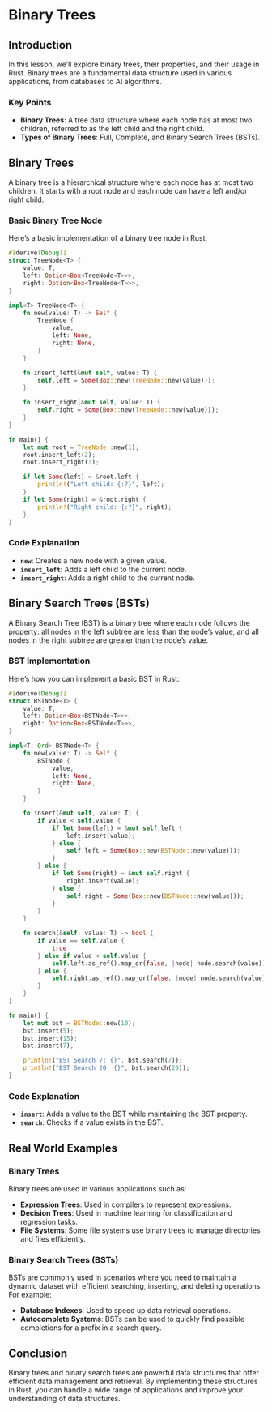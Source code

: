 # Binary Trees

## Introduction

In this lesson, we'll explore binary trees, their properties, and their usage in Rust. Binary trees are a fundamental data structure used in various applications, from databases to AI algorithms.

### Key Points

- **Binary Trees**: A tree data structure where each node has at most two children, referred to as the left child and the right child.
- **Types of Binary Trees**: Full, Complete, and Binary Search Trees (BSTs).

## Binary Trees

A binary tree is a hierarchical structure where each node has at most two children. It starts with a root node and each node can have a left and/or right child.

### Basic Binary Tree Node

Here’s a basic implementation of a binary tree node in Rust:

```rust
#[derive(Debug)]
struct TreeNode<T> {
    value: T,
    left: Option<Box<TreeNode<T>>>,
    right: Option<Box<TreeNode<T>>>,
}

impl<T> TreeNode<T> {
    fn new(value: T) -> Self {
        TreeNode {
            value,
            left: None,
            right: None,
        }
    }

    fn insert_left(&mut self, value: T) {
        self.left = Some(Box::new(TreeNode::new(value)));
    }

    fn insert_right(&mut self, value: T) {
        self.right = Some(Box::new(TreeNode::new(value)));
    }
}

fn main() {
    let mut root = TreeNode::new(1);
    root.insert_left(2);
    root.insert_right(3);

    if let Some(left) = &root.left {
        println!("Left child: {:?}", left);
    }
    if let Some(right) = &root.right {
        println!("Right child: {:?}", right);
    }
}
```

### Code Explanation

- **`new`**: Creates a new node with a given value.
- **`insert_left`**: Adds a left child to the current node.
- **`insert_right`**: Adds a right child to the current node.

## Binary Search Trees (BSTs)

A Binary Search Tree (BST) is a binary tree where each node follows the property: all nodes in the left subtree are less than the node’s value, and all nodes in the right subtree are greater than the node’s value.

### BST Implementation

Here’s how you can implement a basic BST in Rust:

```rust
#[derive(Debug)]
struct BSTNode<T> {
    value: T,
    left: Option<Box<BSTNode<T>>>,
    right: Option<Box<BSTNode<T>>>,
}

impl<T: Ord> BSTNode<T> {
    fn new(value: T) -> Self {
        BSTNode {
            value,
            left: None,
            right: None,
        }
    }

    fn insert(&mut self, value: T) {
        if value < self.value {
            if let Some(left) = &mut self.left {
                left.insert(value);
            } else {
                self.left = Some(Box::new(BSTNode::new(value)));
            }
        } else {
            if let Some(right) = &mut self.right {
                right.insert(value);
            } else {
                self.right = Some(Box::new(BSTNode::new(value)));
            }
        }
    }

    fn search(&self, value: T) -> bool {
        if value == self.value {
            true
        } else if value < self.value {
            self.left.as_ref().map_or(false, |node| node.search(value))
        } else {
            self.right.as_ref().map_or(false, |node| node.search(value))
        }
    }
}

fn main() {
    let mut bst = BSTNode::new(10);
    bst.insert(5);
    bst.insert(15);
    bst.insert(7);

    println!("BST Search 7: {}", bst.search(7));
    println!("BST Search 20: {}", bst.search(20));
}
```

### Code Explanation

- **`insert`**: Adds a value to the BST while maintaining the BST property.
- **`search`**: Checks if a value exists in the BST.

## Real World Examples

### Binary Trees

Binary trees are used in various applications such as:

- **Expression Trees**: Used in compilers to represent expressions.
- **Decision Trees**: Used in machine learning for classification and regression tasks.
- **File Systems**: Some file systems use binary trees to manage directories and files efficiently.

### Binary Search Trees (BSTs)

BSTs are commonly used in scenarios where you need to maintain a dynamic dataset with efficient searching, inserting, and deleting operations. For example:

- **Database Indexes**: Used to speed up data retrieval operations.
- **Autocomplete Systems**: BSTs can be used to quickly find possible completions for a prefix in a search query.

## Conclusion

Binary trees and binary search trees are powerful data structures that offer efficient data management and retrieval. By implementing these structures in Rust, you can handle a wide range of applications and improve your understanding of data structures.
